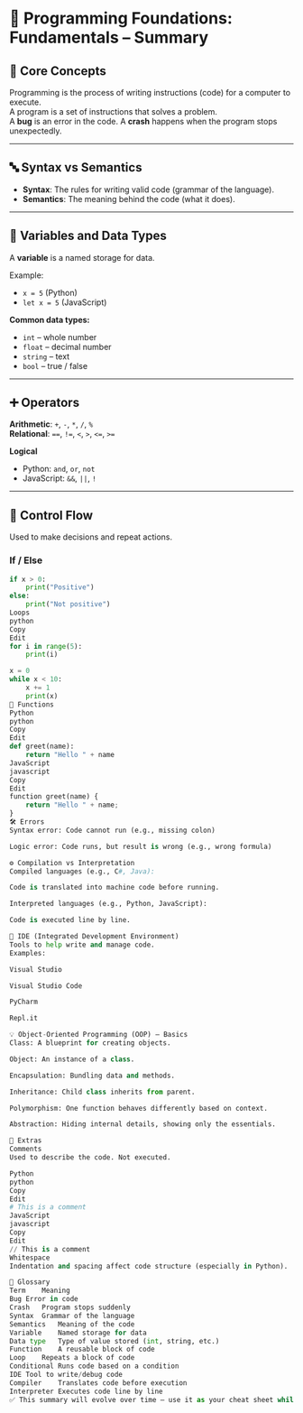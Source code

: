 # 📘 Programming Foundations: Fundamentals – Summary

## 🧠 Core Concepts
Programming is the process of writing instructions (code) for a computer to execute.  
A program is a set of instructions that solves a problem.  
A **bug** is an error in the code. A **crash** happens when the program stops unexpectedly.

---

## 🔤 Syntax vs Semantics
- **Syntax**: The rules for writing valid code (grammar of the language).  
- **Semantics**: The meaning behind the code (what it does).

---

## 🧪 Variables and Data Types
A **variable** is a named storage for data.

Example:  
- `x = 5` (Python)  
- `let x = 5` (JavaScript)

**Common data types:**
- `int` – whole number  
- `float` – decimal number  
- `string` – text  
- `bool` – true / false

---

## ➕ Operators
**Arithmetic**: `+`, `-`, `*`, `/`, `%`  
**Relational**: `==`, `!=`, `<`, `>`, `<=`, `>=`  

**Logical**  
- Python: `and`, `or`, `not`  
- JavaScript: `&&`, `||`, `!`

---

## 🔁 Control Flow
Used to make decisions and repeat actions.

### If / Else
```python
if x > 0:
    print("Positive")
else:
    print("Not positive")
Loops
python
Copy
Edit
for i in range(5):
    print(i)

x = 0
while x < 10:
    x += 1
    print(x)
🔧 Functions
Python
python
Copy
Edit
def greet(name):
    return "Hello " + name
JavaScript
javascript
Copy
Edit
function greet(name) {
    return "Hello " + name;
}
🛠️ Errors
Syntax error: Code cannot run (e.g., missing colon)

Logic error: Code runs, but result is wrong (e.g., wrong formula)

⚙️ Compilation vs Interpretation
Compiled languages (e.g., C#, Java):

Code is translated into machine code before running.

Interpreted languages (e.g., Python, JavaScript):

Code is executed line by line.

🧱 IDE (Integrated Development Environment)
Tools to help write and manage code.
Examples:

Visual Studio

Visual Studio Code

PyCharm

Repl.it

💡 Object-Oriented Programming (OOP) – Basics
Class: A blueprint for creating objects.

Object: An instance of a class.

Encapsulation: Bundling data and methods.

Inheritance: Child class inherits from parent.

Polymorphism: One function behaves differently based on context.

Abstraction: Hiding internal details, showing only the essentials.

🧹 Extras
Comments
Used to describe the code. Not executed.

Python
python
Copy
Edit
# This is a comment
JavaScript
javascript
Copy
Edit
// This is a comment
Whitespace
Indentation and spacing affect code structure (especially in Python).

📘 Glossary
Term	Meaning
Bug	Error in code
Crash	Program stops suddenly
Syntax	Grammar of the language
Semantics	Meaning of the code
Variable	Named storage for data
Data type	Type of value stored (int, string, etc.)
Function	A reusable block of code
Loop	Repeats a block of code
Conditional	Runs code based on a condition
IDE	Tool to write/debug code
Compiler	Translates code before execution
Interpreter	Executes code line by line
✅ This summary will evolve over time – use it as your cheat sheet while learning programming.